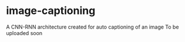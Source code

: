 # image-captioning
A CNN-RNN architecture created for auto captioning of an image
To be uploaded soon

